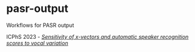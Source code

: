 # pasr-output
Workflows for PASR output

ICPhS 2023 - [*Sensitivity of x-vectors and automatic speaker recognition scores to vocal variation*](https://github.com/uoy-research/pasr-output/tree/main/ICPhS_23_Sensitivity)

